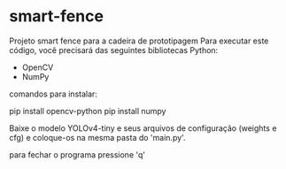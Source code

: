 # smart-fence
Projeto smart fence para a cadeira de prototipagem
Para executar este código, você precisará das seguintes bibliotecas Python:

- OpenCV
- NumPy

comandos para instalar:

pip install opencv-python
pip install numpy

Baixe o modelo YOLOv4-tiny e seus arquivos de configuração (weights e cfg) e coloque-os na mesma pasta do 'main.py'.

para fechar o programa pressione 'q'

